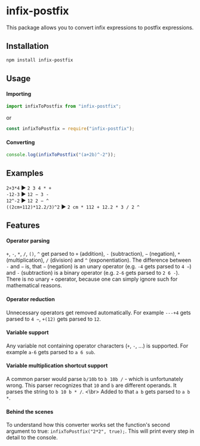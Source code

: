 # infix-postfix

This package allows you to convert infix expressions to postfix expressions.
 
## Installation
```bash
npm install infix-postfix
```
## Usage

#### Importing
```typescript
import infixToPostfix from "infix-postfix";
```
or
```javascript
const infixToPostfix = require("infix-postfix");
```
#### Converting
```javascript
console.log(infixToPostfix("(a+2b)^-2"));
```

## Examples

`2+3*4` ▶ `2 3 4 * +`<br>
`-12-3` ▶ `12 − 3 -`<br>
`12^-2` ▶ `12 2 − ^`<br>
`((2cm+112)*12.2/3)^2` ▶ `2 cm * 112 + 12.2 * 3 / 2 ^`<br>

## Features

#### Operator parsing
`+`, `-`, `*`, `/`, `()`, `^` get parsed to `+` (addition), `-` (subtraction), `−` (negation), `*` (multiplication), `/` (division) and `^` (exponentiation). The difference between `-` and `−` is, that `−` (negation) is an unary operator (e.g. `-4` gets parsed to `4 −`) and `-` (subtraction) is
a binary operator (e.g. `2-6` gets parsed to `2 6 -`).
There is no unary `+` operator, because one can simply ignore such for mathematical reasons. 

#### Operator reduction
Unnecessary operators get removed automatically.
For example `---+4` gets parsed to `4 −`, `+(12)` gets parsed to `12`.

#### Variable support
Any variable not containing operator characters (`+`, `-`, ...) is supported. For example `a-6` gets parsed to `a 6 sub`.

#### Variable multiplication shortcut support
A common parser would parse `b/10b` to `b 10b /` - which is unfortunately wrong. This parser recognizes that `10` and `b` are different operands. It parses the string to `b 10 b * /`.
<\br>
Added to that `a b` gets parsed to `a b *`.

#### Behind the scenes
To understand how this converter works set the function's second argument to true: `infixToPostfix("2*2", true);`. This will print every step in detail to the console.
